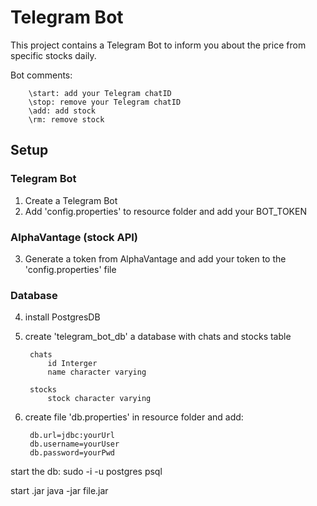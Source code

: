 # Telegram Bot
This project contains a Telegram Bot to inform you about the price from specific stocks daily.

Bot comments:

        \start: add your Telegram chatID
        \stop: remove your Telegram chatID
        \add: add stock 
        \rm: remove stock

## Setup
### Telegram Bot
1. Create a Telegram Bot
2. Add 'config.properties' to resource folder and add your BOT_TOKEN

### AlphaVantage (stock API)
3. Generate a token from AlphaVantage and add your token to the 'config.properties' file

### Database
4. install PostgresDB
5. create 'telegram_bot_db' a database with chats and stocks table

        chats
            id Interger
            name character varying 

        stocks
            stock character varying 

6. create file 'db.properties' in resource folder and add: 

        db.url=jdbc:yourUrl
        db.username=yourUser
        db.password=yourPwd





start the db:
sudo -i -u postgres psql

start .jar
java -jar file.jar